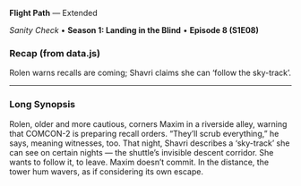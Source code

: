 **Flight Path** — Extended

_Sanity Check_ • **Season 1: Landing in the Blind** • **Episode 8 (S1E08)**

### Recap (from data.js)
Rolen warns recalls are coming; Shavri claims she can ‘follow the sky-track’.

---

### Long Synopsis

Rolen, older and more cautious, corners Maxim in a riverside alley, warning that COMCON-2 is preparing recall orders. “They’ll scrub everything,” he says, meaning witnesses, too. That night, Shavri describes a ‘sky-track’ she can see on certain nights — the shuttle’s invisible descent corridor. She wants to follow it, to leave. Maxim doesn’t commit. In the distance, the tower hum wavers, as if considering its own escape.